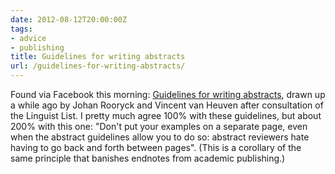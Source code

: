 ```yaml
---
date: 2012-08-12T20:00:00Z
tags:
- advice
- publishing
title: Guidelines for writing abstracts
url: /guidelines-for-writing-abstracts/
---
```


Found via Facebook this morning: [Guidelines for writing abstracts](http://web.mit.edu/fintel/Rooryck&vanHeuven.pdf), drawn up a while ago by Johan Rooryck and Vincent van Heuven after consultation of the Linguist List. I pretty much agree 100% with these guidelines, but about 200% with this one: "Don't put your examples on a separate page, even when the abstract guidelines allow you to do so: abstract reviewers hate having to go back and forth between pages". (This is a corollary of the same principle that banishes endnotes from academic publishing.)